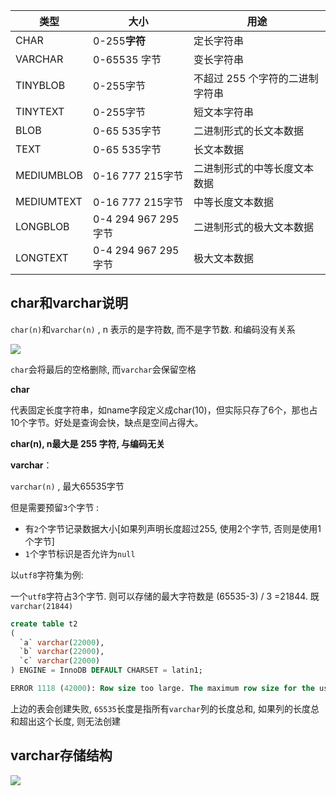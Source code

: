 | 类型       | 大小                | 用途                            |
| ---------- | ------------------- | ------------------------------- |
| CHAR       | 0-255**字符**       | 定长字符串                      |
| VARCHAR    | 0-65535 字节        | 变长字符串                      |
| TINYBLOB   | 0-255字节           | 不超过 255 个字符的二进制字符串 |
| TINYTEXT   | 0-255字节           | 短文本字符串                    |
| BLOB       | 0-65 535字节        | 二进制形式的长文本数据          |
| TEXT       | 0-65 535字节        | 长文本数据                      |
| MEDIUMBLOB | 0-16 777 215字节    | 二进制形式的中等长度文本数据    |
| MEDIUMTEXT | 0-16 777 215字节    | 中等长度文本数据                |
| LONGBLOB   | 0-4 294 967 295字节 | 二进制形式的极大文本数据        |
| LONGTEXT   | 0-4 294 967 295字节 | 极大文本数据                    |

## char和varchar说明

`char(n)`和`varchar(n)` , n 表示的是字符数, 而不是字节数. 和编码没有关系

![](https://youpaiyun.zongqilive.cn/image/006tNc79ly1fz4savmjjjj30o1098q3j.jpg)



`char`会将最后的空格删除,  而`varchar`会保留空格

**char**

代表固定长度字符串，如name字段定义成char(10)，但实际只存了6个，那也占10个字节。好处是查询会快，缺点是空间占得大。

**char(n), n最大是 255 字符, 与编码无关**

**varchar**：

`varchar(n)` , 最大65535字节

但是需要预留`3`个字节 : 

- 有`2`个字节记录数据大小[如果列声明长度超过255, 使用2个字节, 否则是使用1个字节]
-  `1`个字节标识是否允许为`null`

以`utf8`字符集为例:

一个`utf8`字符占3个字节. 则可以存储的最大字符数是 (65535-3) / 3 =21844. 既`varchar(21844)`



```sql
create table t2
(
  `a` varchar(22000),
  `b` varchar(22000),
  `c` varchar(22000)
) ENGINE = InnoDB DEFAULT CHARSET = latin1;

ERROR 1118 (42000): Row size too large. The maximum row size for the used table type, not counting BLOBs, is 65535. This includes storage overhead, check the manual. You have to change some columns to TEXT or BLOBs
```

上边的表会创建失败,  `65535`长度是指所有`varchar`列的长度总和, 如果列的长度总和超出这个长度, 则无法创建

## varchar存储结构

![](https://youpaiyun.zongqilive.cn/image/006tKfTcly1g0zrgvj02jj31190e276b.jpg)







